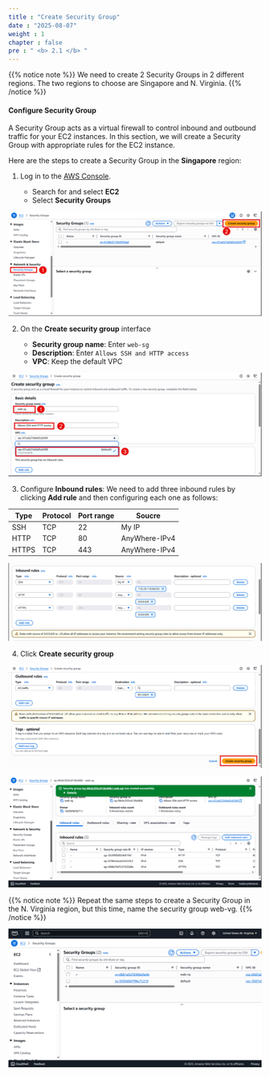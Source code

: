 ```yaml
---
title : "Create Security Group"
date : "2025-08-07"
weight : 1
chapter : false
pre : " <b> 2.1 </b> "
---
```


{{% notice note %}}
We need to create 2 Security Groups in 2 different regions. The two regions to choose are Singapore and N. Virginia.
{{% /notice %}}

#### Configure Security Group

A Security Group acts as a virtual firewall to control inbound and outbound traffic for your EC2 instances. In this section, we will create a Security Group with appropriate rules for the EC2 instance.

Here are the steps to create a Security Group in the **Singapore** region:

1. Log in to the [AWS Console](https://aws.amazon.com/console/).

    - Search for and select **EC2**
    - Select **Security Groups**

![CreateSG](/static/images/1/CreateSG.png?featherlight=false&width=90pc)

2. On the **Create security group** interface

    - **Security group name**: Enter `web-sg`
    - **Description**: Enter `Allows SSH and HTTP access`
    - **VPC**: Keep the default VPC

![CreateSG](/static/images/1/CSG1.png?featherlight=false&width=90pc)

3. Configure **Inbound rules**: We need to add three inbound rules by clicking **Add rule** and then configuring each one as follows:

| Type  | Protocol | Port range |    Soucre     |
| ----- | -------- | ---------- | ------------- |
| SSH   |   TCP    |     22     |     My IP     |
| HTTP  |   TCP    |     80     | AnyWhere-IPv4 |
| HTTPS |   TCP    |     443    | AnyWhere-IPv4 |

![CreateSG](/static/images/1/CSG2.png?featherlight=false&width=90pc)

4. Click **Create security group**

![CreateSG](/static/images/1/CSG3.png?featherlight=false&width=90pc)

![CreateSG](/static/images/1/CSG4.png?featherlight=false&width=90pc)

{{% notice note %}}
Repeat the same steps to create a Security Group in the N. Virginia region, but this time, name the security group web-vg.
{{% /notice %}}

![CreateSG](/static/images/1/CSG5.png?featherlight=false&width=90pc)
